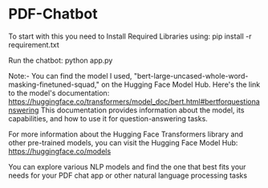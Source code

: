 # PDF-Chatbot
To start with this you need to Install Required Libraries using:
pip install -r requirement.txt

Run the chatbot:
python app.py

Note:- You can find the model I used, "bert-large-uncased-whole-word-masking-finetuned-squad," on the Hugging Face Model Hub. Here's the link to the model's documentation: https://huggingface.co/transformers/model_doc/bert.html#bertforquestionanswering
This documentation provides information about the model, its capabilities, and how to use it for question-answering tasks.

For more information about the Hugging Face Transformers library and other pre-trained models, you can visit the Hugging Face Model Hub: https://huggingface.co/models

You can explore various NLP models and find the one that best fits your needs for your PDF chat app or other natural language processing tasks
